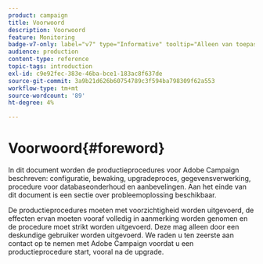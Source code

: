 ```yaml
---
product: campaign
title: Voorwoord
description: Voorwoord
feature: Monitoring
badge-v7-only: label="v7" type="Informative" tooltip="Alleen van toepassing op Campaign Classic v7"
audience: production
content-type: reference
topic-tags: introduction
exl-id: c9e92fec-383e-46ba-bce1-183ac8f637de
source-git-commit: 3a9b21d626b60754789c3f594ba798309f62a553
workflow-type: tm+mt
source-wordcount: '89'
ht-degree: 4%

---
```


# Voorwoord{#foreword}



In dit document worden de productieprocedures voor Adobe Campaign beschreven: configuratie, bewaking, upgradeproces, gegevensverwerking, procedure voor databaseonderhoud en aanbevelingen. Aan het einde van dit document is een sectie over probleemoplossing beschikbaar.

De productieprocedures moeten met voorzichtigheid worden uitgevoerd, de effecten ervan moeten vooraf volledig in aanmerking worden genomen en de procedure moet strikt worden uitgevoerd. Deze mag alleen door een deskundige gebruiker worden uitgevoerd. We raden u ten zeerste aan contact op te nemen met Adobe Campaign voordat u een productieprocedure start, vooral na de upgrade.
